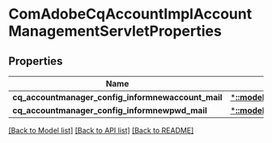 # ComAdobeCqAccountImplAccountManagementServletProperties

## Properties
Name | Type | Description | Notes
------------ | ------------- | ------------- | -------------
**cq_accountmanager_config_informnewaccount_mail** | [***::models::ConfigNodePropertyString**](configNodePropertyString.md) |  | [optional] 
**cq_accountmanager_config_informnewpwd_mail** | [***::models::ConfigNodePropertyString**](configNodePropertyString.md) |  | [optional] 

[[Back to Model list]](../README.md#documentation-for-models) [[Back to API list]](../README.md#documentation-for-api-endpoints) [[Back to README]](../README.md)



